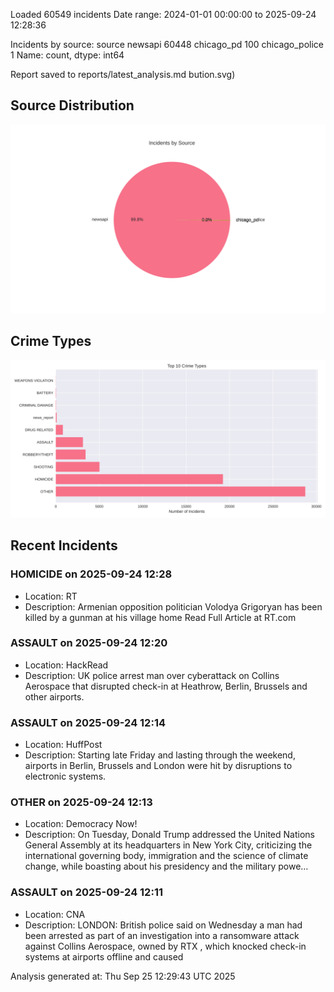 
Loaded 60549 incidents
Date range: 2024-01-01 00:00:00 to 2025-09-24 12:28:36

Incidents by source:
source
newsapi           60448
chicago_pd          100
chicago_police        1
Name: count, dtype: int64

Report saved to reports/latest_analysis.md
bution.svg)

## Source Distribution
![Source Distribution](images/source_distribution.svg)

## Crime Types
![Crime Types](images/crime_types.svg)

## Recent Incidents

### HOMICIDE on 2025-09-24 12:28
- Location: RT
- Description: Armenian opposition politician Volodya Grigoryan has been killed by a gunman at his village home Read Full Article at RT.com


### ASSAULT on 2025-09-24 12:20
- Location: HackRead
- Description: UK police arrest man over cyberattack on Collins Aerospace that disrupted check-in at Heathrow, Berlin, Brussels and other airports.


### ASSAULT on 2025-09-24 12:14
- Location: HuffPost
- Description: Starting late Friday and lasting through the weekend, airports in Berlin, Brussels and London were hit by disruptions to electronic systems.


### OTHER on 2025-09-24 12:13
- Location: Democracy Now!
- Description: On Tuesday, Donald Trump addressed the United Nations General Assembly at its headquarters in New York City, criticizing the international governing body, immigration and the science of climate change, while boasting about his presidency and the military powe…


### ASSAULT on 2025-09-24 12:11
- Location: CNA
- Description: LONDON: British police said on Wednesday a man had been arrested as part of an investigation into a ransomware attack against Collins Aerospace, owned by RTX , which knocked check-in systems at airports offline and caused

Analysis generated at: Thu Sep 25 12:29:43 UTC 2025
